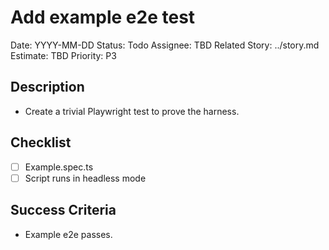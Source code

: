 # Add example e2e test

Date: YYYY-MM-DD
Status: Todo
Assignee: TBD
Related Story: ../story.md
Estimate: TBD
Priority: P3

## Description
- Create a trivial Playwright test to prove the harness.

## Checklist
- [ ] Example.spec.ts
- [ ] Script runs in headless mode

## Success Criteria
- Example e2e passes.
